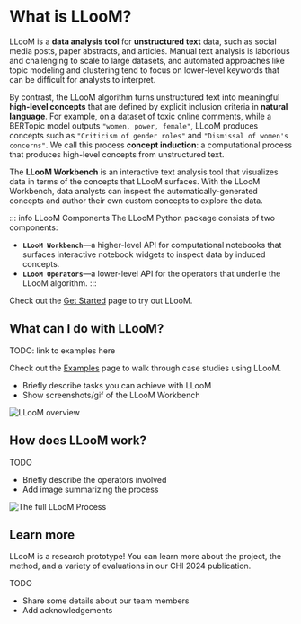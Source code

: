 # What is LLooM?

LLooM is a **data analysis tool** for **unstructured text** data, such as social media posts, paper abstracts, and articles. Manual text analysis is laborious and challenging to scale to large datasets, and automated approaches like topic modeling and clustering tend to focus on lower-level keywords that can be difficult for analysts to interpret.

By contrast, the LLooM algorithm turns unstructured text into meaningful **high-level concepts** that are defined by explicit inclusion criteria in **natural language**. For example, on a dataset of toxic online comments, while a BERTopic model outputs `"women, power, female"`, LLooM produces concepts such as `"Criticism of gender roles"` and `"Dismissal of women's concerns"`. We call this process **concept induction**: a computational process that produces high-level concepts from unstructured text.

The **LLooM Workbench** is an interactive text analysis tool that visualizes data in terms of the concepts that LLooM surfaces. With the LLooM Workbench, data analysts can inspect the automatically-generated concepts and author their own custom concepts to explore the data.

::: info LLooM Components
The LLooM Python package consists of two components:
- **`LLooM Workbench`**—a higher-level API for computational notebooks that surfaces interactive notebook widgets to inspect data by induced concepts.
- **`LLooM Operators`**—a lower-level API for the operators that underlie the LLooM algorithm.
:::

Check out the [Get Started](./get-started) page to try out LLooM.

## What can I do with LLooM?
TODO: link to examples here

Check out the [Examples](/examples/index) page to walk through case studies using LLooM.
- Briefly describe tasks you can achieve with LLooM
- Show screenshots/gif of the LLooM Workbench

![LLooM overview](/media/pull_figure.svg)

## How does LLooM work?
TODO
- Briefly describe the operators involved
- Add image summarizing the process

![The full LLooM Process](/media/lloom_process_full.svg)

## Learn more
LLooM is a research prototype! You can learn more about the project, the method, and a variety of evaluations in our CHI 2024 publication.

TODO
- Share some details about our team members
- Add acknowledgements
